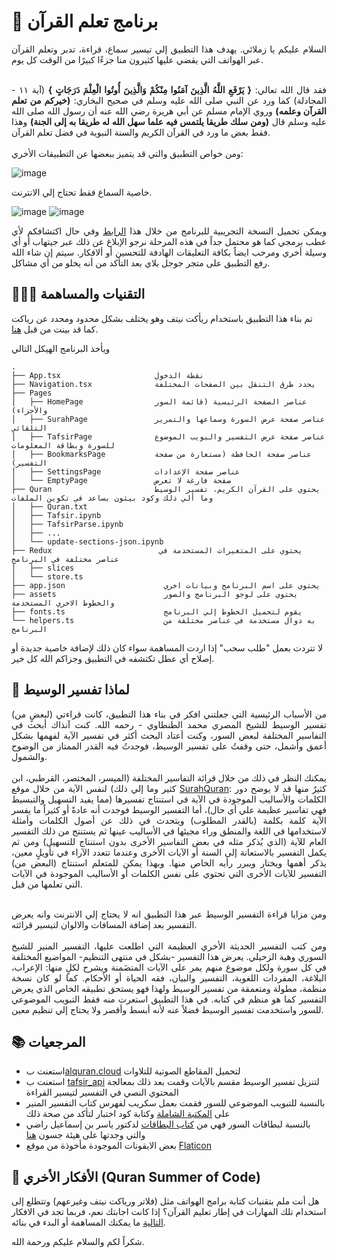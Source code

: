 # 🌙 برنامج تعلم القرآن
<div align="justify">
السلام عليكم يا زملائي. يهدف هذا التطبيق إلي تيسير سماع، قراءة، تدبر وتعلم القرآن عبر الهواتف التي يقضي عليها كثيرون منا جزءًا كبيرًا من الوقت كل يوم.
<br><br>

فقد قال الله تعالي: **{  يَرْفَعِ اللَّهُ الَّذِينَ آمَنُوا مِنْكُمْ وَالَّذِينَ أُوتُوا الْعِلْمَ دَرَجَاتٍ }** (آية ١١ - المجادلة) كما ورد عن النبي صلى الله عليه وسلم في صحيح البخاري: **(خيركم من تعلم القرآن وعلمه)** وروي الإمام مسلم عن أبي هريرة رضي الله عنه أن رسول الله صلى الله عليه وسلم قال **(ومن سلك طريقا يلتمس فيه علما سهل الله له طريقا به إلى الجنة)** وهذا فقط بعض ما ورد في القرآن الكريم والسنة النبوية في فضل تعلم القرآن.
<br><br>
ومن خواص التطبيق والتي قد يتميز ببعضها عن التطبيقات الأخري:
</div>

<img alt="image" src="https://github.com/EssamWisam/Learn-Quran-App/assets/49572294/5707b7b2-5b5b-460c-8d15-4bef7afa6456">

خاصية السماع فقط تحتاج إلي الانترنت.

<img alt="image" src="https://github.com/EssamWisam/Learn-Quran-App/assets/49572294/723b67b8-a015-4b7c-9568-ff45a9373382">

<img  alt="image" src="https://github.com/EssamWisam/Learn-Quran-App/assets/49572294/d2d4f40f-dc97-4b42-89c4-b75f2a1e402a">

<div align="justify">
  
ويمكن تحميل النسخة التجريبية للبرنامج من خلال هذا <a href="https://expo.dev/artifacts/eas/jUhMWkLVHnBTVPXzuV6Qc6.apk">الرابط</a> وفي حال اكتشافكم لأي عطب برمجي كما هو محتمل جداً في هذه المرحلة نرجو الإبلاغ عن ذلك عبر جيتهاب أو أي وسيلة أخري ومرحب ايضاً بكافة التعليقات الهادفة للتحسين أو ألافكار. سيتم إن شاء الله رفع التطبيق على متجر جوجل بلاي بعد التأكد من أنه يخلو من أي مشاكل.
</div>

## 👨🏻‍💻 التقنيات والمساهمة

تم بناء هذا التطبيق باستخدام ريأكت نيتف وهو يختلف بشكل محدود ومحدد عن رياكت كما قد بينت من قبل [هنا](https://github.com/EssamWisam/CST-Front-End-Course/blob/main/6.%20React%20Native/React%20Native.ipynb).

ويأخذ البرنامج الهيكل التالي
```
.
├── App.tsx                     نقطة الدخول
├── Navigation.tsx              يحدد طرق التنقل بين الصفحات المختلفة
├── Pages
│   ├── HomePage                عناصر الصفحة الرئيسية (قائمة السور والأجزاء)                                                      
│   ├── SurahPage               عناصر صفحة عرض السورة وسماعها والتمرير التلقائي
│   ├── TafsirPage              عناصر صفحة عرض التفسير والبويب الموضوع للسورة وبطاقة المعلومات
│   ├── BookmarksPage           عناصر صفحة الحافظة (مستعارة من صفحة التفسير)
│   ├── SettingsPage            عناصر صفحة الإعدادات
│   └── EmptyPage               صفحة فارغة لا تعرض 
├── Quran                       يحتوي على القرآن الكريم، تفسير الوسيط وما ألي ذلك وكود بيثون يساعد في تكوين الملفات
│   ├── Quran.txt
│   ├── Tafsir.ipynb
│   ├── TafsirParse.ipynb
│   ├── ...
│   └── update-sections-json.ipynb
├── Redux                        يحتوي على المتغيرات المستخدمة في عناصر مختلفة في البرنامج
│   ├── slices
│   └── store.ts
├── app.json                      يحتوي على اسم البرنامج وبيانات اخري
├── assets                        يحتوي على لوجو البرنامج والصور والخطوط الاخري المستخدمة
├── fonts.ts                      يقوم لتحميل الخطوط إلي البرنامج
└── helpers.ts                    به دوال مستخدمة في عناصر مختلفة من البرنامج
```

لا تتردت بعمل "طلب سحب" إذا اردت المساهمة سواء كان ذلك لإضافة خاصية جديدة أو إصلاح أي عطل تكتشفه في التطبيق وجزاكم الله كل خير.

## 🤔 لماذا تفسير الوسيط


<div align="justify">
  
من الأسباب الرئيسية التي جعلتني افكر في بناء هذا التطبيق، كانت قراءتي (لبعضٍ من) تفسير الوسيط للشيخ المصري محمد الطنطاوي - رحمه الله. كنت آنذاك أبحث في التفاسير المختلفة لبعض السور، وكنت أعتاد البحث أكثر في تفسير الآية لفهمها بشكل أعمق وأشمل، حتى وقفتُ على تفسير الوسيط، فوجدتُ فيه القدر الممتاز من الوضوح والشمول.
<br><br>
يمكنك النظر في ذلك من خلال قرائة التفاسير المختلفة (الميسر، المختصر، القرطبي، ابن كثير وما إلي ذلك) لنفس الآية من خلال موقع [SurahQuran](https://surahquran.com/aya-tafsir-65-21.html): كثيرٌ منها قد لا يوضح دور الكلمات والأساليب الموجودة في الآية في استنتاج تفسيرها (مما يفيد التسهيل والتبسيط فهي تفاسير عظيمة علي أي حال)، أما التفسير الوسيط فوجدت أنه عادةً أو كثيراً ما يفسر الآية كلمة بكلمة (بالقدر المطلوب) ويتحدث في ذلك عن أصول الكلمات وأمثلة لاستخدامها في اللغة والمنطق وراء مجيئها في الأساليب عينها ثم يستنتج من ذلك التفسير العام للآية (الذي يُذكر مثله في بعض التفاسير الأخرى بدون استنتاج للتسهيل) ومن ثم يكمل التفسير بالاستعانة إلى السنة أو الآيات الأخرى وعندما تتعدد الآراء في تأويلٍ معين، يذكر أهمها ويختار ويبرر رأيه الخاص منها. وبهذا يمكن للمتعلم استنتاج (البعض من)  التفسير للآيات الأخرى التي تحتوي على نفس الكلمات أو الأساليب الموجودة في الآيات التي تعلمها من قبل.
<br><br>

ومن مزايا قراءة التفسير الوسيط عبر هذا التطبيق انه لا يحتاج إلي الانترنت وانه يعرض التفسير بعد إضافة المسافات والالوان لتيسير قرائته.
<br><br>
ومن كتب التفسير الحديثة الأخري العظيمة التي اطلعت عليها، التفسير المنير للشيخ السوري وهبة الزحيلي. يعرض هذا التفسير -بشكل في منتهى التنظيم- المواضيع المختلفة في كل سورة ولكل موضوع منهم يمر على الآيات المتضَمنة ويشرح لكلٍ منها: الإعراب، البلاغة، المفردات اللغوية، التفسير والبيان، فقه الحياة أو الأحكام. كما لو كان نسخة منظمة، مطولة ومتعمقة من تفسير الوسيط ولهذا فهو يستحق تطبيقه الخاص الذي يعرض التفسير كما هو منظم في كتابه. في هذا التطبيق استعرت منه فقط التبويب الموضوعي للسور واستخدمت تفسير الوسيط فضلاً عنه لأنه أبسط وأقصر ولا يحتاج إلي تنظيم معين.

</div>

## 📚 المرجعيات 
- استعنت ب[alquran.cloud](https://alquran.cloud/cdn) لتحميل المقاطع الصوتية للتلاوات
- استعنت ب [tafsir_api](https://github.com/spa5k/tafsir_api) لتنزيل تفسير الوسيط مقسم بالآيات وقمت بعد ذلك بمعالجة المحتوي النصي في التفسير لتيسير القراءة
- بالنسبة للتبويب الموضوعي للسور فقمت بعمل سكريب لفهرس كتاب التفسير المنير على [المكتبة الشاملة](https://shamela.ws/book/22915) وكتابة كود اختبار لتأكد من صحة ذلك
- بالنسبة لبطاقات السور فهي من [كتاب البطاقات](https://ia800503.us.archive.org/6/items/al-bitaqat-book/AlBitaqat-Book-ar.pdf) لدكتور ياسر بن إسماعيل راضي والتي وجدتها على هيئة جسون [هنا](https://github.com/rn0x/albitaqat_quran/tree/main)
- بعض الايقونات الموجودة مأخوذة من موقع [Flaticon](https://www.flaticon.com/)
                                                                                                                                                                                                                       

## 📖 الأفكار الأخري (Quran Summer of Code)
هل أنت ملم بتقنيات كتابة برامج الهواتف مثل (فلاتر ورياكت نيتف وغيرعهم) وتتطلع إلى استخدام تلك المهارات في إطار تعليم القرآن؟ إذا كانت اجابتك نعم، فربما تجد في الافكار [التالية](https://github.com/EssamWisam/Learn-Quran-App/blob/main/QSoC.md) ما يمكنك المساهمة أو البدء في بنائه.

شكراً لكم والسلام عليكم ورحمة الله.
